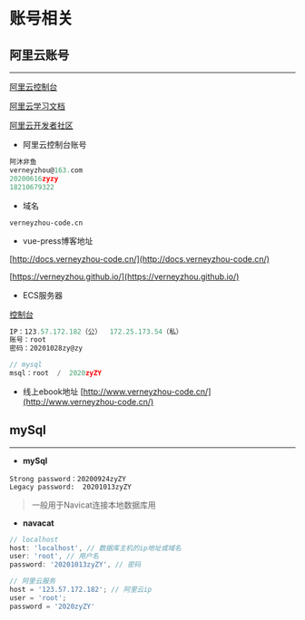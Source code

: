 # 账号相关


## 阿里云账号
---


[阿里云控制台](https://homenew.console.aliyun.com/)

[阿里云学习文档](https://help.aliyun.com/learn/learningpath)

[阿里云开发者社区](https://developer.aliyun.com/)

- 阿里云控制台账号
``` js
阿沐非鱼
verneyzhou@163.com
20200616zyzy
18210679322
```

- 域名

`verneyzhou-code.cn`

- vue-press博客地址

[http://docs.verneyzhou-code.cn/](http://docs.verneyzhou-code.cn/)

[https://verneyzhou.github.io/](https://verneyzhou.github.io/)

- ECS服务器

[控制台](https://ecs.console.aliyun.com/#/server/region/cn-beijing)
``` js
IP：123.57.172.182（公）  172.25.173.54（私）
账号：root
密码：20201028zy@zy

// mysql
msql：root  /  2020zyZY
```



- 线上ebook地址
[http://www.verneyzhou-code.cn/](http://www.verneyzhou-code.cn/)



## mySql
---
- __mySql__
```
Strong password：20200924zyZY
Legacy password:  20201013zyZY
```
> 一般用于Navicat连接本地数据库用


- __navacat__

``` js
// localhost
host: 'localhost', // 数据库主机的ip地址或域名
user: 'root', // 用户名
password: '20201013zyZY', // 密码

// 阿里云服务
host = '123.57.172.182'; // 阿里云ip
user = 'root';
password = '2020zyZY'
```



<fix-link label="Back" href="/project/vue-node-admin/"></fix-link>

